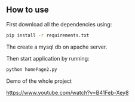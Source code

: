 ## How to use

First download all the dependencies using:

```bash
pip install -r requirements.txt
```

The create a mysql db on apache server.

Then start application by running:

```bash
python homePage2.py
```

Demo of the whole project

https://www.youtube.com/watch?v=B41Feb-Xey8
